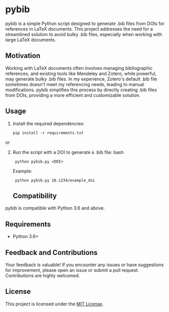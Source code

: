 # pybib

pybib is a simple Python script designed to generate .bib files from DOIs for references in LaTeX documents. This project addresses the need for a streamlined solution to avoid bulky .bib files, especially when working with large LaTeX documents.

## Motivation

Working with LaTeX documents often involves managing bibliographic references, and existing tools like Mendeley and Zotero, while powerful, may generate bulky .bib files. In my experience, Zotero's default .bib file sometimes doesn't meet my referencing needs, leading to manual modifications. pybib simplifies this process by directly creating .bib files from DOIs, providing a more efficient and customizable solution.

## Usage

1. Install the required dependencies:
  
       pip install -r requirements.txt
 or 

2. Run the script with a DOI to generate a .bib file:
bash

        python pybib.py <DOI>

    
    Example:

        python pybib.py 10.1234/example_doi


   ## Compatibility

pybib is compatible with Python 3.6 and above.

## Requirements

- Python 3.6+



## Feedback and Contributions

Your feedback is valuable! If you encounter any issues or have suggestions for improvement, please open an issue or submit a pull request. Contributions are highly welcomed.





## License

This project is licensed under the [MIT License](LICENSE).
